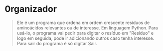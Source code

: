 # 0rganizador
> Ele é um programa que ordena em ordem crescente resíduos de aminoácidos relevantes ou de interesse.
Em linguagem Python.
Para usá-lo, o programa vai pedir para digitar o resíduo em "Resíduo" e logo em seguida, pode ir adicionando outros caso tenha interesse. Para sair do programa é só digitar Sair.
